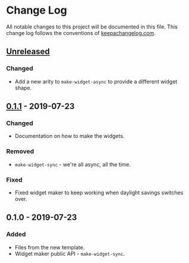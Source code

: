 # Change Log
All notable changes to this project will be documented in this file. This change log follows the conventions of [keepachangelog.com](http://keepachangelog.com/).

## [Unreleased]
### Changed
- Add a new arity to `make-widget-async` to provide a different widget shape.

## [0.1.1] - 2019-07-23
### Changed
- Documentation on how to make the widgets.

### Removed
- `make-widget-sync` - we're all async, all the time.

### Fixed
- Fixed widget maker to keep working when daylight savings switches over.

## 0.1.0 - 2019-07-23
### Added
- Files from the new template.
- Widget maker public API - `make-widget-sync`.

[Unreleased]: https://github.com/your-name/ttl2ignf/compare/0.1.1...HEAD
[0.1.1]: https://github.com/your-name/ttl2ignf/compare/0.1.0...0.1.1
